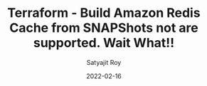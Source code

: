 ---
layout: post
title:  Terraform - Build Amazon Redis Cache from SNAPShots not are supported. Wait What!!
author: Satyajit Roy
date: 2022-02-16
image: '/assets/uploads/01-terraform-hdinsight.png'
redirect_to: 'https://awstip.com/terraform-azure-hdinsight-hbase-accelerated-disk-write-support-bfeed54aba28/'
toc: true
---